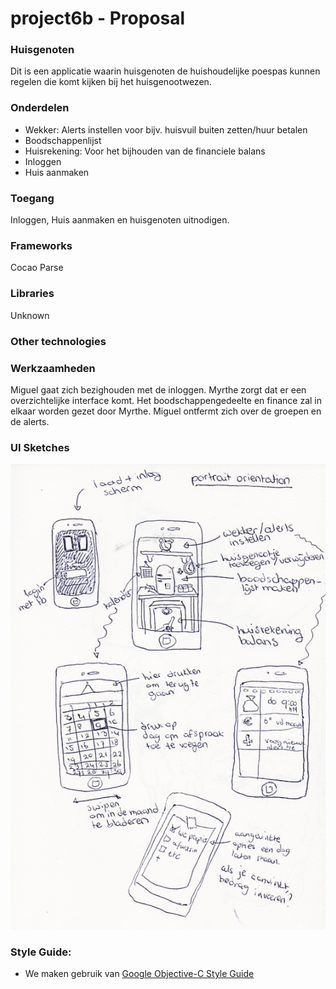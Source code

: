 project6b - Proposal
==========
### Huisgenoten

Dit is een applicatie waarin huisgenoten de huishoudelijke poespas kunnen regelen die komt kijken bij het huisgenootwezen.

### Onderdelen
* Wekker:
Alerts instellen voor bijv. huisvuil buiten zetten/huur betalen
* Boodschappenlijst
* Huisrekening:
Voor het bijhouden van de financiele balans
* Inloggen
* Huis aanmaken


### Toegang
Inloggen,  Huis aanmaken en huisgenoten uitnodigen.
### Frameworks
Cocao
Parse
### Libraries
Unknown
### Other technologies


### Werkzaamheden
Miguel gaat zich bezighouden met de inloggen. Myrthe zorgt dat er een overzichtelijke interface komt. Het boodschappengedeelte en finance zal in elkaar worden gezet door Myrthe. Miguel ontfermt zich over de groepen en de alerts.

### UI Sketches
![GitHub Logo](https://github.com/mbil/project6b/blob/master/doc/UIsketch.jpg?raw=true)


### Style Guide:
- We maken gebruik van [Google Objective-C Style Guide][1]

[1]: http://google-styleguide.googlecode.com/svn/trunk/objcguide.xml
